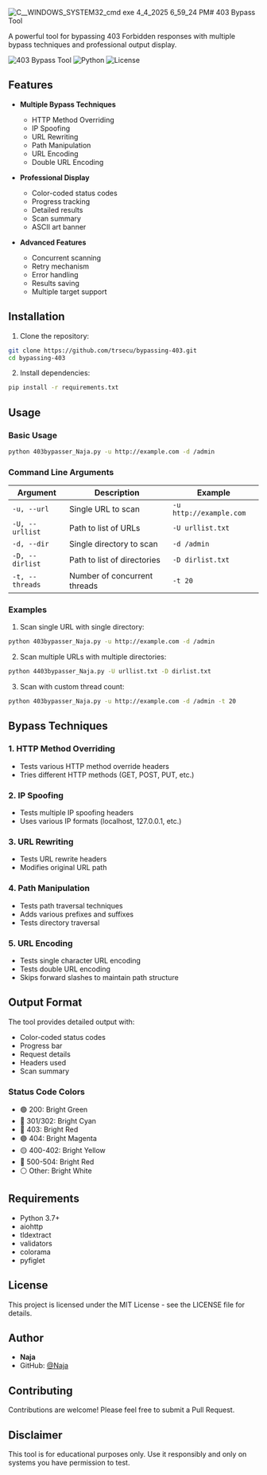 ![C__WINDOWS_SYSTEM32_cmd exe 4_4_2025 6_59_24 PM](https://github.com/user-attachments/assets/ed14ed4a-0aad-4a00-b1ec-449481682404)# 403 Bypass Tool

A powerful tool for bypassing 403 Forbidden responses with multiple bypass techniques and professional output display.

![403 Bypass Tool](https://img.shields.io/badge/Version-2.0-blue)
![Python](https://img.shields.io/badge/Python-3.7%2B-green)
![License](https://img.shields.io/badge/License-MIT-orange)

## Features

- **Multiple Bypass Techniques**
  - HTTP Method Overriding
  - IP Spoofing
  - URL Rewriting
  - Path Manipulation
  - URL Encoding
  - Double URL Encoding

- **Professional Display**
  - Color-coded status codes
  - Progress tracking
  - Detailed results
  - Scan summary
  - ASCII art banner

- **Advanced Features**
  - Concurrent scanning
  - Retry mechanism
  - Error handling
  - Results saving
  - Multiple target support

## Installation

1. Clone the repository:
```bash
git clone https://github.com/trsecu/bypassing-403.git
cd bypassing-403
```

2. Install dependencies:
```bash
pip install -r requirements.txt
```

## Usage

### Basic Usage
```bash
python 403bypasser_Naja.py -u http://example.com -d /admin
```

### Command Line Arguments

| Argument | Description | Example |
|----------|-------------|---------|
| `-u, --url` | Single URL to scan | `-u http://example.com` |
| `-U, --urllist` | Path to list of URLs | `-U urllist.txt` |
| `-d, --dir` | Single directory to scan | `-d /admin` |
| `-D, --dirlist` | Path to list of directories | `-D dirlist.txt` |
| `-t, --threads` | Number of concurrent threads | `-t 20` |

### Examples

1. Scan single URL with single directory:
```bash
python 403bypasser_Naja.py -u http://example.com -d /admin
```

2. Scan multiple URLs with multiple directories:
```bash
python 4403bypasser_Naja.py -U urllist.txt -D dirlist.txt
```

3. Scan with custom thread count:
```bash
python 403bypasser_Naja.py -u http://example.com -d /admin -t 20
```

## Bypass Techniques

### 1. HTTP Method Overriding
- Tests various HTTP method override headers
- Tries different HTTP methods (GET, POST, PUT, etc.)

### 2. IP Spoofing
- Tests multiple IP spoofing headers
- Uses various IP formats (localhost, 127.0.0.1, etc.)

### 3. URL Rewriting
- Tests URL rewrite headers
- Modifies original URL path

### 4. Path Manipulation
- Tests path traversal techniques
- Adds various prefixes and suffixes
- Tests directory traversal

### 5. URL Encoding
- Tests single character URL encoding
- Tests double URL encoding
- Skips forward slashes to maintain path structure

## Output Format

The tool provides detailed output with:
- Color-coded status codes
- Progress bar
- Request details
- Headers used
- Scan summary

### Status Code Colors
- 🟢 200: Bright Green
- 🔵 301/302: Bright Cyan
- 🔴 403: Bright Red
- 🟣 404: Bright Magenta
- 🟡 400-402: Bright Yellow
- 🔴 500-504: Bright Red
- ⚪ Other: Bright White

## Requirements

- Python 3.7+
- aiohttp
- tldextract
- validators
- colorama
- pyfiglet

## License

This project is licensed under the MIT License - see the LICENSE file for details.

## Author

- **Naja**
- GitHub: [@Naja](https://github.com/trsecu)

## Contributing

Contributions are welcome! Please feel free to submit a Pull Request.

## Disclaimer

This tool is for educational purposes only. Use it responsibly and only on systems you have permission to test.
